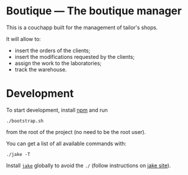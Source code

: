 # Boutique — The boutique manager

This is a couchapp built for the management of tailor's shops.

It will allow to:

* insert the orders of the clients;
* insert the modifications requested by the clients;
* assign the work to the laboratories;
* track the warehouse.

# Development

To start development, install [npm][npm] and run

    ./bootstrap.sh

from the root of the project (no need to be the root user).

You can get a list of all available commands with:

    ./jake -T

Install [`jake`][jake] globally to avoid the `./` (follow instructions on [jake site][jake]).

[npm]: http://npmjs.org/
[jake]: https://github.com/mde/jake
